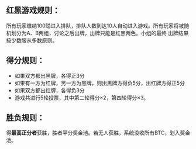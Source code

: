## 红黑游戏规则：
所有玩家缴纳100聪进入排队，排队人数到达10人自动进入游戏。所有玩家将被随机划分为A、B两组，讨论之后出牌，出牌只能是红黑两色。小组的最终
出牌结果按少数服从多数原则。
## 得分规则：
- 如果双方都出黑牌，各得正3分
- 如果有一方为红牌，另一方为黑牌，则出黑牌方得负5分，出红牌方得正5分
- 如果双方都出红牌，各得负3分
- 游戏共进行5轮投票，其中第二轮得分×2，第四轮得分×3。
## 胜负规则：
得**最高正分者**获胜，胜者平分奖金池。若无人获胜，系统没收所有BTC，划入奖金池。